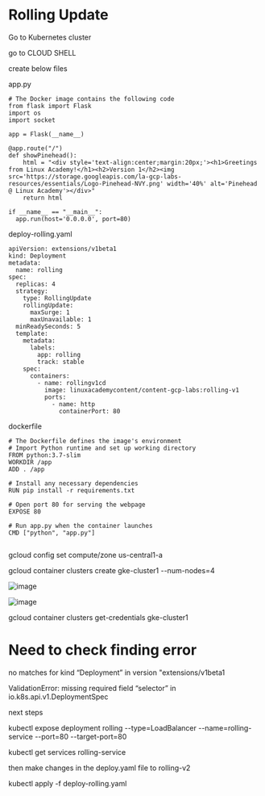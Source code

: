 

# Rolling Update


Go to Kubernetes cluster



go to CLOUD SHELL



create below files 


app.py

```
# The Docker image contains the following code
from flask import Flask
import os
import socket

app = Flask(__name__)

@app.route("/")
def showPinehead():
    html = "<div style='text-align:center;margin:20px;'><h1>Greetings from Linux Academy!</h1><h2>Version 1</h2><img src='https://storage.googleapis.com/la-gcp-labs-resources/essentials/Logo-Pinehead-NVY.png' width='40%' alt='Pinehead @ Linux Academy'></div>"
    return html

if __name__ == "__main__":
  app.run(host='0.0.0.0', port=80)

```



deploy-rolling.yaml



```
apiVersion: extensions/v1beta1
kind: Deployment
metadata:
  name: rolling
spec:
  replicas: 4
  strategy:
    type: RollingUpdate
    rollingUpdate:
      maxSurge: 1
      maxUnavailable: 1
  minReadySeconds: 5
  template:
    metadata:
      labels:
        app: rolling
        track: stable
    spec:
      containers:
        - name: rollingv1cd 
          image: linuxacademycontent/content-gcp-labs:rolling-v1
          ports:
            - name: http
              containerPort: 80

```


dockerfile

```
# The Dockerfile defines the image's environment
# Import Python runtime and set up working directory
FROM python:3.7-slim
WORKDIR /app
ADD . /app

# Install any necessary dependencies
RUN pip install -r requirements.txt

# Open port 80 for serving the webpage
EXPOSE 80

# Run app.py when the container launches
CMD ["python", "app.py"]


```

gcloud config set compute/zone us-central1-a



gcloud container clusters create gke-cluster1 --num-nodes=4


![image](https://user-images.githubusercontent.com/33985509/103161808-a703e580-47e7-11eb-8dbc-1245918f228d.png)


![image](https://user-images.githubusercontent.com/33985509/103161834-22659700-47e8-11eb-9fad-0d5b24326a0c.png)


gcloud container clusters get-credentials gke-cluster1





# Need to check finding error

no matches for kind “Deployment” in version "extensions/v1beta1

ValidationError: missing required field “selector” in io.k8s.api.v1.DeploymentSpec



next steps

kubectl expose deployment rolling --type=LoadBalancer --name=rolling-service --port=80 --target-port=80

kubectl get services rolling-service


then make changes in the deploy.yaml file to rolling-v2


kubectl apply -f deploy-rolling.yaml
